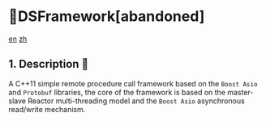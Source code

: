 # 🌠DSFramework[abandoned]

[en](./README.md) [zh](./README-zh.md)

## 1. Description 📖

 A C++11 simple remote procedure call  framework based on the `Boost Asio` and `Protobuf` libraries, the core of the framework is based on the master-slave Reactor multi-threading model and the `Boost Asio` asynchronous read/write mechanism.
